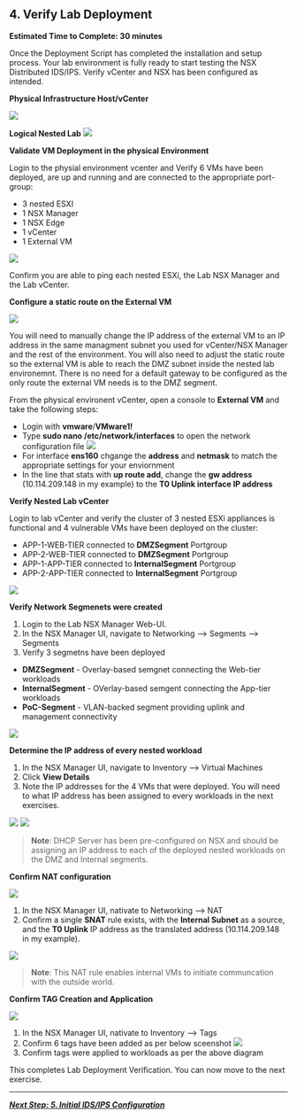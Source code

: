 
## 4. Verify Lab Deployment
**Estimated Time to Complete: 30 minutes**

Once the Deployment Script has completed the installation and setup process. Your lab environment is fully ready to start testing the NSX Distributed IDS/IPS. Verify vCenter and NSX has been configured as intended.

**Physical Infrastructure Host/vCenter**

![](assets/images/IDPS_POC_1.PNG)

**Logical Nested Lab**
![](assets/images/IDPS_POC_27.PNG)

**Validate VM Deployment in the physical Environment**

Login to the physial environment vcenter and Verify 6 VMs have been deployed, are up and running and are connected to the appropriate port-group: 
* 3 nested ESXI
* 1 NSX Manager
* 1 NSX Edge 
* 1 vCenter
* 1 External VM

![](assets/images/IDPS_POC_2.PNG)

Confirm you are able to ping each nested ESXi, the Lab NSX Manager and the Lab vCenter.

**Configure a static route on the External VM**

![](assets/images/IDPS_POC_33.PNG)

You will need to manually change the IP address of the external VM to an IP address in the same managment subnet you used for vCenter/NSX Manager and the rest of the environment. You will also need to adjust the static route so the external VM is able to reach the DMZ subnet inside the nested lab environemnt. There is no need for a default gateway to be configured as the only route the external VM needs is to the DMZ segment.

From the physical environent vCenter, open a console to **External VM** and take the following steps:
* Login with **vmware**/**VMware1!**
* Type **sudo nano /etc/network/interfaces** to open the network configuration file
![](assets/images/IDPS_POC_16.PNG)
* For interface **ens160** chgange the **address** and **netmask** to match the appropriate settings for your enviornment
* In the line that stats with **up route add**, change the **gw address** (10.114.209.148 in my example) to the **T0 Uplink interface IP address**
 
**Verify Nested Lab vCenter**

Login to lab vCenter and verify the cluster of 3 nested ESXi appliances is functional and 4 vulnerable VMs have been deployed on the cluster:
* APP-1-WEB-TIER connected to **DMZSegment** Portgroup
* APP-2-WEB-TIER connected to **DMZSegment** Portgroup
* APP-1-APP-TIER connected to **InternalSegment** Portgroup
* APP-2-APP-TIER connected to **InternalSegment** Portgroup

![](assets/images/IDPS_POC_4.PNG)

**Verify Network Segmenets were created**

1. Login to the Lab NSX Manager Web-UI.
2.	In the NSX Manager UI, navigate to Networking --> Segments --> Segments
3. Verify 3 segmetns have been deployed 
* **DMZSegment** - Overlay-based semgnet connecting the Web-tier workloads
* **InternalSegment** - OVerlay-based semgent connecting the App-tier workloads
* **PoC-Segment** - VLAN-backed segment providing uplink and management connectivity

![](assets/images/IDPS_POC_32.PNG)

**Determine the IP address of every nested workload**

1.	In the NSX Manager UI, navigate to Inventory -->  Virtual Machines
2. Click **View Details**
3. Note the IP addresses for the 4 VMs that were deployed. You will need to what IP address has been assigned to every workloads in the next exercises. 

![](assets/images/IDPS_POC_11.PNG)
![](assets/images/IDPS_POC_12.PNG)

> **Note**: DHCP Server has been pre-configured on NSX and should be assigning an IP address to each of the deployed nested workloads on the DMZ and Internal segments. 


**Confirm NAT configuration**

![](assets/images/IDPS_POC_34.PNG)

1.	In the NSX Manager UI, nativate to Networking --> NAT
2. Confirm a single **SNAT** rule exists, with the **Internal Subnet** as a source, and the **T0 Uplink** IP address as the translated address (10.114.209.148 in my example).

![](assets/images/IDPS_POC_35.PNG)

> **Note**: This NAT rule enables internal VMs to initiate communcation with the outside world.


**Confirm TAG Creation and Application**

![](assets/images/IDPS_POC_37.PNG)

1.	In the NSX Manager UI, nativate to Inventory --> Tags
2. Confirm 6 tags have been added as per below sceenshot
![](assets/images/IDPS_POC_36.PNG)
3. Confirm tags were applied to workloads as per the above diagram

This completes Lab Deployment Verification. You can now move to the next exercise. 

---

[***Next Step: 5. Initial IDS/IPS Configuration***](/docs/5-InitialConfiguration.md)
